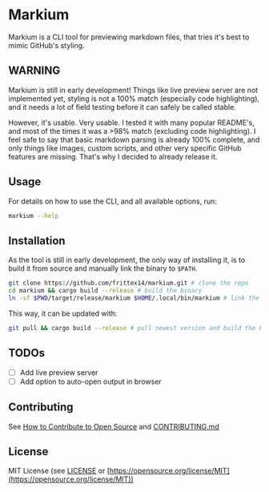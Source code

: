 # Markium

Markium is a CLI tool for previewing markdown files,
that tries it's best to mimic GitHub's styling.

## WARNING

Markium is still in early development! Things like live preview server are not
implemented yet, styling is not a 100% match (especially code highlighting),
and it needs a lot of field testing before it can safely be called stable.

However, it's usable. Very usable. I tested it with many popular README's,
and most of the times it was a >98% match (excluding code highlighting).
I feel safe to say that basic markdown parsing is already 100% complete,
and only things like images, custom scripts, and other very specific GitHub
features are missing. That's why I decided to already release it.

## Usage

For details on how to use the CLI, and all available options, run:

```bash
markium --help
```

## Installation

As the tool is still in early development, the only way of installing it,
is to build it from source and manually link the binary to `$PATH`.

```bash
git clone https://github.com/frittex14/markium.git # clone the repo
cd markium && cargo build --release # build the binary
ln -sf $PWD/target/release/markium $HOME/.local/bin/markium # link the binary to $PATH
```

This way, it can be updated with:

```bash
git pull && cargo build --release # pull newest version and build the binary
```

## TODOs

- [ ] Add live preview server
- [ ] Add option to auto-open output in browser

## Contributing

See [How to Contribute to Open Source](https://opensource.guide/how-to-contribute/) and [CONTRIBUTING.md](https://github.com/frittex14/markium/raw/master/CONTRIBUTING.md)

## License

MIT License (see [LICENSE](https://github.com/frittex14/markium/raw/master/LICENSE) or [https://opensource.org/license/MIT](https://opensource.org/license/MIT))
